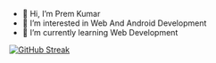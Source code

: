 - 👋 Hi, I’m Prem Kumar
- 👀 I’m interested in Web And Android Development
- 🌱 I’m currently learning Web Development


<!---
IMKnightRider/IMKnightRider is a ✨ special ✨ repository because its `README.md` (this file) appears on your GitHub profile.
You can click the Preview link to take a look at your changes.
--->
[![GitHub Streak](https://streak-stats.demolab.com/?user=IMKnightRider)](https://git.io/streak-stats)
